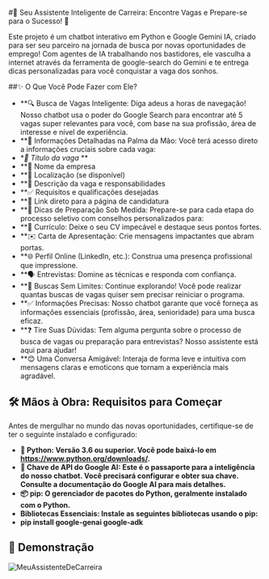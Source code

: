 #🤖 Seu Assistente Inteligente de Carreira: Encontre Vagas e Prepare-se para o Sucesso! 🚀

Este projeto é um chatbot interativo em Python e Google Gemini IA, criado para ser seu parceiro na jornada de busca por novas oportunidades de emprego! Com agentes de IA trabalhando nos bastidores, ele vasculha a internet através da ferramenta de google-search do Gemini e te entrega dicas personalizadas para você conquistar a vaga dos sonhos.

##✨ O Que Você Pode Fazer com Ele?
* **🔍 Busca de Vagas Inteligente: Diga adeus a horas de navegação! Nosso chatbot usa o poder do Google Search para encontrar até 5 vagas super relevantes para você, com base na sua profissão, área de interesse e nível de experiência.
* **📄 Informações Detalhadas na Palma da Mão: Você terá acesso direto a informações cruciais sobre cada vaga:
* **💼 Título da vaga* **
* **🏢 Nome da empresa
* **📍 Localização (se disponível)
* **📝 Descrição da vaga e responsabilidades
* **✅ Requisitos e qualificações desejadas
* **🔗 Link direto para a página de candidatura
* **🎯 Dicas de Preparação Sob Medida: Prepare-se para cada etapa do processo seletivo com conselhos personalizados para:
* **📝 Currículo: Deixe o seu CV impecável e destaque seus pontos fortes.
* **✉️ Carta de Apresentação: Crie mensagens impactantes que abram portas.
* **🌐 Perfil Online (LinkedIn, etc.): Construa uma presença profissional que impressione.
* **🗣️ Entrevistas: Domine as técnicas e responda com confiança.
* **🔄 Buscas Sem Limites: Continue explorando! Você pode realizar quantas buscas de vagas quiser sem precisar reiniciar o programa.
* **✅ Informações Precisas: Nosso chatbot garante que você forneça as informações essenciais (profissão, área, senioridade) para uma busca eficaz.
* **❓ Tire Suas Dúvidas: Tem alguma pergunta sobre o processo de busca de vagas ou preparação para entrevistas? Nosso assistente está aqui para ajudar!
* **😊 Uma Conversa Amigável: Interaja de forma leve e intuitiva com mensagens claras e emoticons que tornam a experiência mais agradável.

## 🛠️ Mãos à Obra: Requisitos para Começar
Antes de mergulhar no mundo das novas oportunidades, certifique-se de ter o seguinte instalado e configurado:

* **🐍 Python: Versão 3.6 ou superior. Você pode baixá-lo em https://www.python.org/downloads/.**
* **🔑 Chave de API do Google AI: Este é o passaporte para a inteligência do nosso chatbot. Você precisará configurar e obter sua chave. Consulte a documentação do Google AI para mais detalhes.**
* **📦 pip: O gerenciador de pacotes do Python, geralmente instalado com o Python.**
* **Bibliotecas Essenciais: Instale as seguintes bibliotecas usando o pip:**
* **pip install google-genai google-adk**

## 🚀 Demonstração
![MeuAssistenteDeCarreira](https://github.com/user-attachments/assets/8e03a7ab-e73f-4433-a673-53449a21414d)



